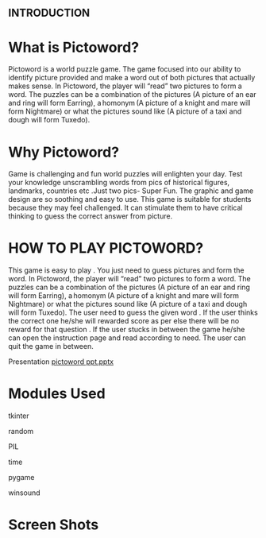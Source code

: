 ## INTRODUCTION 

 

# What is Pictoword? 

 

Pictoword is a world puzzle game. The game focused into our ability to identify picture provided and make a word out of both pictures that actually makes sense. In Pictoword, the player will “read” two pictures to form a word. The puzzles can be a combination of the pictures (A picture of an ear and ring will form Earring), a homonym (A picture of a knight and mare will form Nightmare) or what the pictures sound like (A picture of a taxi and dough will form Tuxedo). 

 

# Why Pictoword? 

 

Game is challenging and fun world puzzles will enlighten your day. Test your knowledge unscrambling words from pics of historical figures, landmarks, countries etc  .Just two pics- Super Fun. The graphic and game design are so soothing and easy  to use. This game is suitable for students because they may feel challenged. It can stimulate them to have critical thinking to guess the correct answer from picture. 

 
# HOW TO PLAY PICTOWORD? 

 

This game is easy to play . You just need to guess pictures and form the word. In Pictoword, the player will “read” two pictures to form a word. The puzzles can be a combination of the pictures (A picture of an ear and ring will form Earring), a homonym (A picture of a knight and mare will form Nightmare) or what the pictures sound like (A picture of a taxi and dough will form Tuxedo). The user need to guess the given word . If the user thinks the correct one he/she will rewarded score as per else there will be no reward for that question . If the user stucks in between the game  he/she can open the instruction page and read according to need. The user can quit the game in between. 


Presentation 
[pictoword ppt.pptx](https://github.com/ishita-0023/Pictoword-Quiz-Game/files/9532784/pictoword.ppt.pptx)


# Modules Used

tkinter 

random 

PIL  

time 

pygame  

winsound 

# Screen Shots


